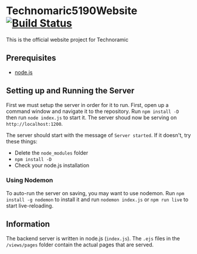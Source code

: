 # Technomaric5190Website [![Build Status](https://travis-ci.org/MICDSRobotics/Technomaric5190Website.svg?branch=master)](https://travis-ci.org/MICDSRobotics/Technomaric5190Website)
This is the official website project for Technoramic

## Prerequisites
- [node.js](https://nodejs.org/en/)

## Setting up and Running the Server
First we must setup the server in order for it to run. First, open up a command window and navigate it to the repository. Run `npm install -D` then run `node index.js` to start it. The server shoud now be serving on `http://localhost:1200`.


The server should start with the message of `Server started`. If it doesn't, try these things:
- Delete the `node_modules` folder
- `npm install -D`
- Check your node.js installation

### Using Nodemon
To auto-run the server on saving, you may want to use nodemon. Run `npm install -g nodemon` to install it and run `nodemon index.js` or `npm run live` to start live-reloading.

## Information
The backend server is written in node.js (`index.js`). The `.ejs` files in the `/views/pages` folder contain the actual pages that are served.
